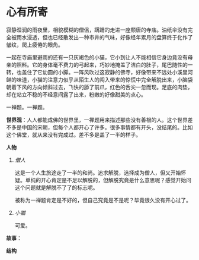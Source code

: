 # 心有所寄
寂静湿润的雨夜里，相貌模糊的僧侣，蹒跚的走进一座颓唐的寺庙。油纸伞没有完全被雨水浸透，但也已经散发出一种市井的气味，好像经年累月的盘算终于化作了皱纹，爬上疲倦的眼角。

一起在寺庙里避雨的还有一只灰褐色的小猫，它小到让人不能相信它身边竟没有母亲的照料。它的身体毫不费力的弓起来，巧妙地掩盖了洁白的肚子，尾巴随性的一转，也盖住了它幼圆的小脚。一阵风吹过这寂静的佛寺，好像带来不远处小溪里河鲜的味道，小猫的注意力似乎从陌生人的闯入带来的惊慌中完全解脱出来，小脑袋朝着下风的方向倾斜过去，飞快的舔了前爪，红色的舌尖一忽而现。足底的肉垫，却在站立不稳的不经意间露了出来，粉嫩的好像甜美的点心。

一禅题。一禅题。

**世界观**：人人都能成佛的世界里，一禅题用来描述那些没有善根的人。这个世界差不多是中国的宋朝，但每个人都开心了许多。很多事情都有开头，没结尾的。比如这个佛堂，就从来没有完成过。差不多是盖了一半的样子。

**人物** 
1. *僧人*

    这是一个人生旅途走了一半的和尚。追求解脱，选择成为僧人，但又开始怀疑。单纯的开心肯定是不足以解脱的，但解脱究竟是什么意思呢？感觉开始问这个问题就是解脱不了了的标志呢。
    
    被称为一禅题肯定是不好的，但自己究竟是不是呢？毕竟很久没有开心过了。

2. *小猫*

    可爱。

**故事**：

**结构**

